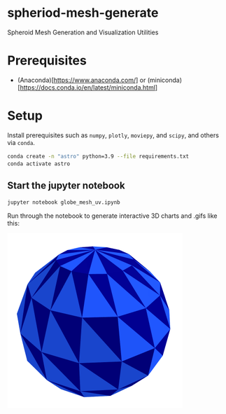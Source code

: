 # spheriod-mesh-generate
Spheroid Mesh Generation and Visualization Utilities

# Prerequisites

* (Anaconda)[https://www.anaconda.com/] or (miniconda)[https://docs.conda.io/en/latest/miniconda.html]

# Setup
Install prerequisites such as `numpy`, `plotly`, `moviepy`, and `scipy`, and others via `conda`.

```sh
conda create -n "astro" python=3.9 --file requirements.txt
conda activate astro
```

## Start the jupyter notebook
```sh
jupyter notebook globe_mesh_uv.ipynb
```

Run through the notebook to generate interactive 3D charts and .gifs like this:

![Gif example](./image/uv_spheroid_full.gif)
